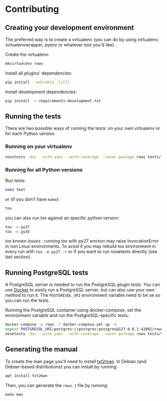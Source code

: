 # Contributing

## Creating your development environment

The preferred way is to create a virtualenv (you can do by using virtualenv,
virtualenvwrapper, pyenv or whatever tool you'd like).

Create the virtualenv:

```bash
mkvirtualenv rows
```

Install all plugins' dependencies:

```bash
pip install --editable .[all]
```

Install development dependencies:

```bash
pip install -r requirements-development.txt
```

## Running the tests

There are two possible ways of running the tests: on your own virtualenv or for
each Python version.

### Running on your virtualenv

```bash
nosetests -dsv --with-yanc --with-coverage --cover-package rows tests/*.py
```

### Running for all Python versions

Run tests:

```bash
make test
```

or (if you don't have `make`):

```bash
tox
```

you can also run tox against an specific python version:

```bash
tox -e py27
tox -e py35
```

*tox known issues* : running tox with py27 environ may raise InvocationError in
non Linux environments. To avoid it you may rebuild tox environment in every
run with `tox -e py27 -r` or if you want to run nosetests directly (see last
section).

## Running PostgreSQL tests

A PostgreSQL server is needed to run the PostgreSQL plugin tests. You can use
[Docker](https://docker.io/) to easily run a PostgreSQL server, but can also
use your own method to run it. The `POSTGRESQL_URI` environment variable need
to be se so you can run the tests.

Running the PostgreSQL container using docker-compose, set the environment
variable and run the PostgreSQL-specific tests:

```bash
docker-compose -p rows -f docker-compose.yml up -d
export POSTGRESQL_URI=postgres://postgres:postgres@127.0.0.1:42001/rows
nosetests -dsv --with-yanc --with-coverage --cover-package rows tests/tests_plugin_postgresql.py
```


## Generating the manual

To create the man page you'll need to install [txt2man][txt2man]. In Debian
(and Debian-based distributions) you can install by running:

```bash
apt install txt2man
```

Then, you can generate the `rows.1` file by running:

```bash
make man
```


[txt2man]: http://mvertes.free.fr/
